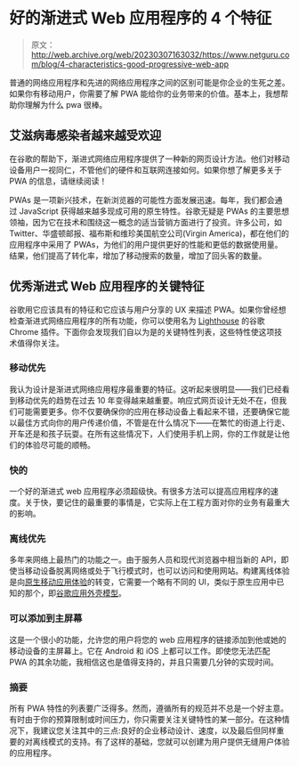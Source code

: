 # 好的渐进式 Web 应用程序的 4 个特征

> 原文：<http://web.archive.org/web/20230307163032/https://www.netguru.com/blog/4-characteristics-good-progressive-web-app>

 普通的网络应用程序和先进的网络应用程序之间的区别可能是你企业的生死之差。如果你有移动用户，你需要了解 PWA 能给你的业务带来的价值。基本上，我想帮助你理解为什么 pwa 很棒。

## 艾滋病毒感染者越来越受欢迎

在谷歌的帮助下，渐进式网络应用程序提供了一种新的网页设计方法。他们对移动设备用户一视同仁，不管他们的硬件和互联网连接如何。如果你想了解更多关于 PWA 的信息，请继续阅读！

PWAs 是一项新兴技术，在新浏览器的可能性方面发展迅速。每年，我们都会通过 JavaScript 获得越来越多现成可用的原生特性。谷歌无疑是 PWAs 的主要思想领袖，因为它在技术和围绕这一概念的适当营销方面进行了投资。许多公司，如 Twitter、华盛顿邮报、福布斯和维珍美国航空公司(Virgin America)，都在他们的应用程序中采用了 PWAs，为他们的用户提供更好的性能和更低的数据使用量。结果，他们提高了转化率，增加了移动搜索的数量，增加了回头客的数量。

## 优秀渐进式 Web 应用程序的关键特征

谷歌用它应该具有的特征和它应该与用户分享的 UX 来描述 PWA。如果你曾经想检查渐进式网络应用程序的所有功能，你可以使用名为 [Lighthouse](http://web.archive.org/web/20220925012234/https://developers.google.com/web/tools/lighthouse/) 的谷歌 Chrome 插件。下面你会发现我们自以为是的关键特性列表，这些特性使这项技术值得你关注。

### 移动优先

我认为设计是渐进式网络应用程序最重要的特征。这听起来很明显——我们已经看到移动优先的趋势在过去 10 年变得越来越重要。响应式网页设计无处不在，但我们可能需要更多。你不仅要确保你的应用在移动设备上看起来不错，还要确保它能以最佳方式向你的用户传递价值，不管是在什么情况下——在繁忙的街道上行走、开车还是和孩子玩耍。在所有这些情况下，人们使用手机上网，你的工作就是让他们的体验尽可能的顺畅。

### 快的

一个好的渐进式 web 应用程序必须超级快。有很多方法可以提高应用程序的速度。关于快，要记住的最重要的事情是，它实际上在工程方面对你的业务有最重大的影响。

### 离线优先

多年来网络上最热门的功能之一。由于服务人员和现代浏览器中相当新的 API，即使当移动设备脱离网络或处于飞行模式时，也可以访问和使用网站。构建离线体验是向[原生移动应用体验](/web/20220925012234/https://www.netguru.com/blog/why-native-app-development)的转变，它需要一个略有不同的 UI，类似于原生应用中已知的那个，即[谷歌应用外壳模型](http://web.archive.org/web/20220925012234/https://developers.google.com/web/fundamentals/architecture/app-shell)。

### 可以添加到主屏幕

这是一个很小的功能，允许您的用户将您的 web 应用程序的链接添加到他或她的移动设备的主屏幕上。它在 Android 和 iOS 上都可以工作。即使您无法匹配 PWA 的其余功能，我相信这也是值得支持的，并且只需要几分钟的实现时间。

### 摘要

所有 PWA 特性的列表要广泛得多。然而，遵循所有的规范并不总是一个好主意。有时由于你的预算限制或时间压力，你只需要关注关键特性的某一部分。在这种情况下，我建议您关注其中的三点:良好的企业移动设计、速度，以及最后但同样重要的对离线模式的支持。有了这样的基础，您就可以创建为用户提供无缝用户体验的应用程序。